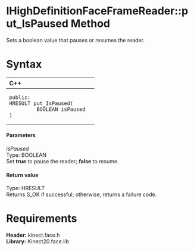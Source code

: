 IHighDefinitionFaceFrameReader::put\_IsPaused Method  
====================================================  

Sets a boolean value that pauses or resumes the reader. <span id="syntaxSection"></span>

Syntax  
======  

<table>
<colgroup>
<col width="100%" />
</colgroup>
<thead>
<tr class="header">
<th align="left">C++</th>
</tr>
</thead>
<tbody>
<tr class="odd">
<td align="left"><pre><code>public:  
HRESULT put_IsPaused(  
         BOOLEAN isPaused  
)</code></pre></td>
</tr>
</tbody>
</table>

<span id="ID4EG"></span>
#### Parameters  

*isPaused*    
Type: BOOLEAN  
 Set **true** to pause the reader; **false** to resume.  

<span id="ID4EP"></span>
#### Return value  

Type: HRESULT  
Returns S\_OK if successful; otherwise, returns a failure code.  

<span id="requirements"></span>

Requirements  
============  

**Header:** kinect.face.h  
**Library:** Kinect20.face.lib  



<!--Please do not edit the data in the comment block below.-->
<!--
TOCTitle : put_IsPaused Method
RLTitle : IHighDefinitionFaceFrameReader::put_IsPaused Method
KeywordK : put_IsPaused method
KeywordK : IHighDefinitionFaceFrameReader::put_IsPaused method
KeywordF : IHighDefinitionFaceFrameReader::put_IsPaused
KeywordF : put_IsPaused
KeywordF : Microsoft.Kinect.face.IHighDefinitionFaceFrameReader.put_IsPaused(BOOLEAN)
KeywordA : M:Microsoft.Kinect.face.IHighDefinitionFaceFrameReader.put_IsPaused(BOOLEAN)
AssetID : M:Microsoft.Kinect.face.IHighDefinitionFaceFrameReader.put_IsPaused(BOOLEAN)
Locale : en-us
CommunityContent : 1
APIType : Managed
APILocation : 
APIName : Microsoft.Kinect.face.IHighDefinitionFaceFrameReader::put_IsPaused
TargetOS : Windows
TopicType : kbSyntax
DevLang : C++
DocSet : K4Wv2
ProjType : K4Wv2Proj
Technology : Kinect for Windows
Product : Kinect for Windows SDK v2
productversion : 20
-->
